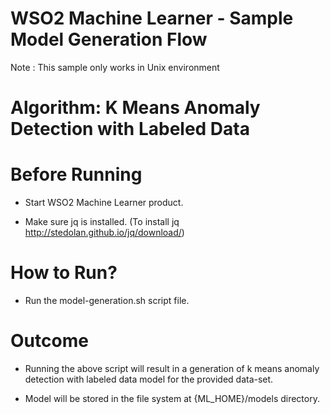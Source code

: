 WSO2 Machine Learner - Sample Model Generation Flow
===================================================

Note : This sample only works in Unix environment

Algorithm: K Means Anomaly Detection with Labeled Data
==============================

Before Running
==============

* Start WSO2 Machine Learner product.

* Make sure jq is installed. (To install jq http://stedolan.github.io/jq/download/)

How to Run?
===========

* Run the model-generation.sh script file.

Outcome
=======

* Running the above script will result in a generation of k means anomaly detection with labeled data model for the provided data-set.

* Model will be stored in the file system at {ML_HOME}/models directory.
